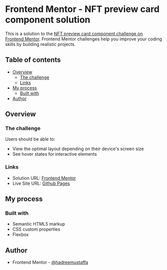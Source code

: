 # Frontend Mentor - NFT preview card component solution

This is a solution to the [NFT preview card component challenge on Frontend Mentor](https://www.frontendmentor.io/challenges/nft-preview-card-component-SbdUL_w0U). Frontend Mentor challenges help you improve your coding skills by building realistic projects.

## Table of contents

- [Overview](#overview)
  - [The challenge](#the-challenge)
  - [Links](#links)
- [My process](#my-process)
  - [Built with](#built-with)
- [Author](#author)

## Overview

### The challenge

Users should be able to:

- View the optimal layout depending on their device's screen size
- See hover states for interactive elements

### Links

- Solution URL: [Frontend Mentor](https://www.frontendmentor.io/solutions/nft-preview-card-component-using-flexbox-MJmi_LRRER)
- Live Site URL: [Github Pages](https://hadreemustaffa.github.io/nft-preview/)

## My process

### Built with

- Semantic HTML5 markup
- CSS custom properties
- Flexbox

## Author

- Frontend Mentor - [@hadreemustaffa](https://www.frontendmentor.io/profile/hadreemustaffa)
